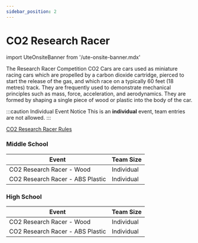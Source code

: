 ```yaml
---
sidebar_position: 2
---
```


# CO2 Research Racer

import UteOnsiteBanner from '/ute-onsite-banner.mdx'

<UteOnsiteBanner />

The Research Racer Competition CO2 Cars are cars used as miniature racing cars which are propelled by a carbon dioxide cartridge, pierced to start the release of the gas, and which race on a typically 60 feet (18 metres) track. They are frequently used to demonstrate mechanical principles such as mass, force, acceleration, and aerodynamics. They are formed by shaping a single piece of wood or plastic into the body of the car.

:::caution Individual Event Notice
This is an **individual** event, team entries are not allowed.
:::

[CO2 Research Racer Rules](https://example.com)

### Middle School

| Event                            | Team Size  |
| -------------------------------- | ---------- |
| CO2 Research Racer - Wood        | Individual |
| CO2 Research Racer - ABS Plastic | Individual |

### High School

| Event                            | Team Size  |
| -------------------------------- | ---------- |
| CO2 Research Racer - Wood        | Individual |
| CO2 Research Racer - ABS Plastic | Individual |
